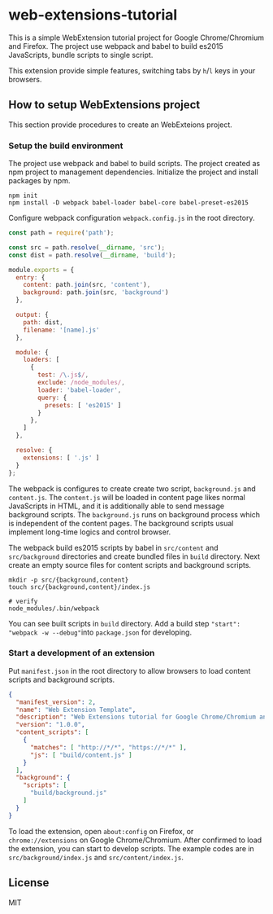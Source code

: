 # web-extensions-tutorial

This is a simple WebExtension tutorial project for Google Chrome/Chromium and
Firefox.  The project use webpack and babel to build es2015 JavaScripts, bundle
scripts to single script.

This extension provide simple features, switching tabs by `h`/`l` keys in your
browsers.

## How to setup WebExtensions project

This section provide procedures to create an WebExteions project.

### Setup the build environment

The project use webpack and babel to build scripts.  The project created as npm project to
management dependencies.  Initialize the project and install packages by npm.

```
npm init
npm install -D webpack babel-loader babel-core babel-preset-es2015
```

Configure webpack configuration `webpack.config.js` in the root directory.

```javascript
const path = require('path');

const src = path.resolve(__dirname, 'src');
const dist = path.resolve(__dirname, 'build');

module.exports = {
  entry: {
    content: path.join(src, 'content'),
    background: path.join(src, 'background')
  },

  output: {
    path: dist,
    filename: '[name].js'
  },

  module: {
    loaders: [
      {
        test: /\.js$/,
        exclude: /node_modules/,
        loader: 'babel-loader',
        query: {
          presets: [ 'es2015' ]
        }
      },
    ]
  },

  resolve: {
    extensions: [ '.js' ]
  }
};
```
The webpack is configures to create create two script, `background.js` and
`content.js`.  The `content.js` will be loaded in content page likes normal
JavaScripts in HTML, and it is additionally able to send message background
scripts.  The `background.js` runs on background process which is independent
of the content pages.  The background scripts usual implement long-time
logics and control browser.

The webpack build es2015 scripts by babel in `src/content` and `src/background`
directories and create bundled files in `build` directory.  Next create an
empty source files for content scripts and background scripts.

```
mkdir -p src/{background,content}
touch src/{background,content}/index.js

# verify
node_modules/.bin/webpack
```

You can see built scripts in `build` directory.  Add a build step `"start":
"webpack -w --debug"`into `package.json` for developing.

### Start a development of an extension

Put `manifest.json` in the root directory to allow browsers to load content scripts and
background scripts.

```json
{
  "manifest_version": 2,
  "name": "Web Extension Template",
  "description": "Web Extensions tutorial for Google Chrome/Chromium and Firefox.",
  "version": "1.0.0",
  "content_scripts": [
    {
      "matches": [ "http://*/*", "https://*/*" ],
      "js": [ "build/content.js" ]
    }
  ],
  "background": {
    "scripts": [
      "build/background.js"
    ]
  }
}
```

To load the extension, open `about:config` on Firefox, or `chrome://extensions`
on Google Chrome/Chromium.  After confirmed to load the extension, you can
start to develop scripts. The example codes are in `src/background/index.js` and
`src/content/index.js`.

## License

MIT
